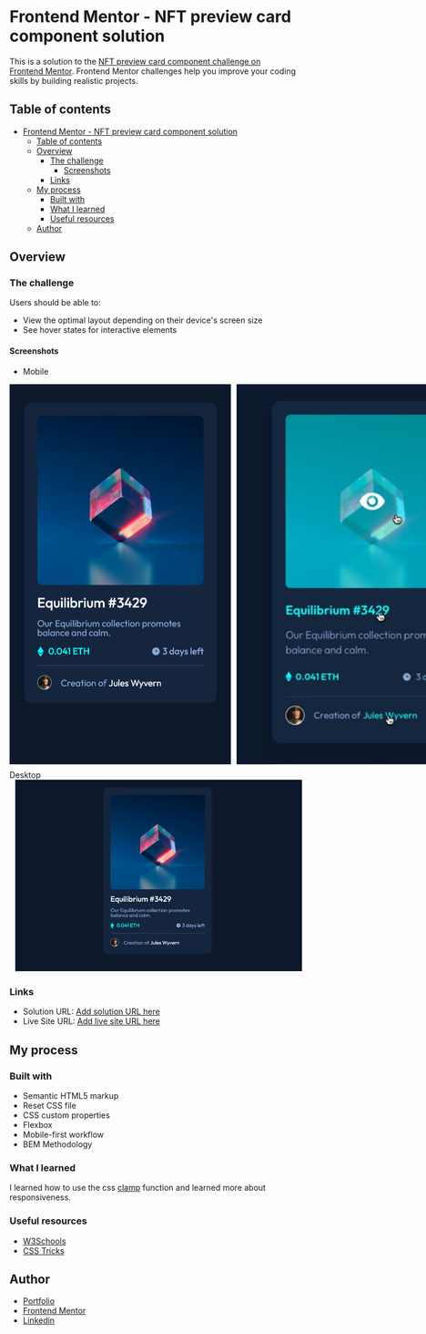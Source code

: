 # Frontend Mentor - NFT preview card component solution

This is a solution to the [NFT preview card component challenge on Frontend Mentor](https://www.frontendmentor.io/challenges/nft-preview-card-component-SbdUL_w0U). Frontend Mentor challenges help you improve your coding skills by building realistic projects. 

## Table of contents

- [Frontend Mentor - NFT preview card component solution](#frontend-mentor---nft-preview-card-component-solution)
  - [Table of contents](#table-of-contents)
  - [Overview](#overview)
    - [The challenge](#the-challenge)
      - [Screenshots](#screenshots)
    - [Links](#links)
  - [My process](#my-process)
    - [Built with](#built-with)
    - [What I learned](#what-i-learned)
    - [Useful resources](#useful-resources)
  - [Author](#author)

## Overview

### The challenge

Users should be able to:

- View the optimal layout depending on their device's screen size
- See hover states for interactive elements

#### Screenshots
- Mobile
<div style="display: flex; width: 880px; margin-bottom: 10px">
  <img src="./design/mobile.png">
  <img style="margin-left: 10px; width: 100%" src="./design/active-state.png">
</div>
Desktop
<img style="margin-left: 10px;" src="./design/desktop.png">

### Links

- Solution URL: [Add solution URL here](https://your-solution-url.com)
- Live Site URL: [Add live site URL here](https://your-live-site-url.com)

## My process

### Built with

- Semantic HTML5 markup
- Reset CSS file
- CSS custom properties
- Flexbox
- Mobile-first workflow
- BEM Methodology

### What I learned

I learned how to use the css [clamp](https://developer.mozilla.org/en-US/docs/Web/CSS/clamp) function and learned more about responsiveness.

### Useful resources

- [W3Schools](https://www.w3schools.com/css/)
- [CSS Tricks](https://css-tricks.com/) 
  
## Author

- [Portfolio](https://levymatias.github.io/Portfolio/)
- [Frontend Mentor](https://www.frontendmentor.io/profile/LevyMatias)
- [Linkedin](https://www.linkedin.com/in/levy-matias/)